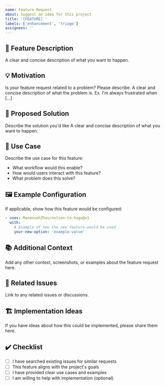 ```yaml
---
name: Feature Request
about: Suggest an idea for this project
title: '[FEATURE] '
labels: ['enhancement', 'triage']
assignees: ''
---
```


## 🚀 Feature Description

A clear and concise description of what you want to happen.

## 💡 Motivation

Is your feature request related to a problem? Please describe.
A clear and concise description of what the problem is. Ex. I'm always frustrated when [...]

## 🎯 Proposed Solution

Describe the solution you'd like
A clear and concise description of what you want to happen.

## 🔄 Use Case

Describe the use case for this feature:
- What workflow would this enable?
- How would users interact with this feature?
- What problem does this solve?

## 🖼️ Example Configuration

If applicable, show how this feature would be configured:

```yaml
- uses: ManassehZhou/notion-to-hugo@v1
  with:
    # Example of how the new feature would be used
    your-new-option: 'example-value'
```

## 📚 Additional Context

Add any other context, screenshots, or examples about the feature request here.

## 🔗 Related Issues

Link to any related issues or discussions.

## 🏗️ Implementation Ideas

If you have ideas about how this could be implemented, please share them here.

## ✔️ Checklist

- [ ] I have searched existing issues for similar requests
- [ ] This feature aligns with the project's goals
- [ ] I have provided clear use cases and examples
- [ ] I am willing to help with implementation (optional)